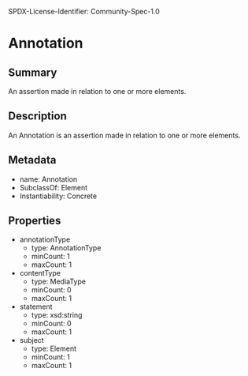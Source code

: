 SPDX-License-Identifier: Community-Spec-1.0

# Annotation

## Summary

An assertion made in relation to one or more elements.

## Description

An Annotation is an assertion made in relation to one or more elements.

## Metadata

- name: Annotation
- SubclassOf: Element
- Instantiability: Concrete

## Properties

- annotationType
  - type: AnnotationType
  - minCount: 1
  - maxCount: 1
- contentType
  - type: MediaType
  - minCount: 0
  - maxCount: 1
- statement
  - type: xsd:string
  - minCount: 0
  - maxCount: 1
- subject
  - type: Element
  - minCount: 1
  - maxCount: 1

